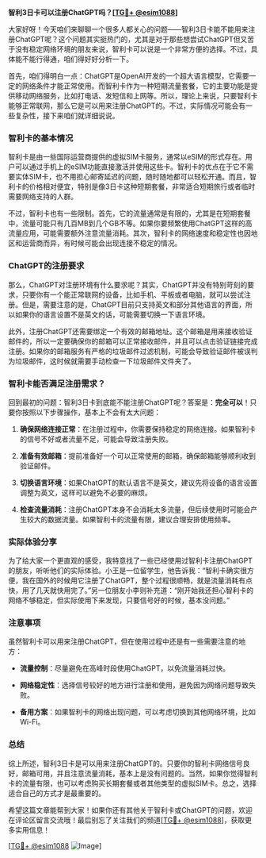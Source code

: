 **智利3日卡可以注册ChatGPT吗？[[TG💪+ @esim1088](https://t.me/s/esim1088)]**

大家好呀！今天咱们来聊聊一个很多人都关心的问题——智利3日卡能不能用来注册ChatGPT呢？这个问题其实挺热门的，尤其是对于那些想尝试ChatGPT但又苦于没有稳定网络环境的朋友来说，智利卡可以说是一个非常方便的选择。不过，具体能不能行得通，咱们得好好分析一下。

首先，咱们得明白一点：ChatGPT是OpenAI开发的一个超大语言模型，它需要一定的网络条件才能正常使用。而智利卡作为一种短期流量套餐，它的主要功能是提供移动网络服务，比如打电话、发短信和上网等。所以，理论上来说，只要智利卡能够正常联网，那么它是可以用来注册ChatGPT的。不过，实际情况可能会有一些复杂性，接下来咱们就详细说说。

### 智利卡的基本情况

智利卡是由一些国际运营商提供的虚拟SIM卡服务，通常以eSIM的形式存在。用户可以通过手机上的eSIM功能直接激活并使用这些卡。智利卡的优点在于它不需要实体SIM卡，也不用担心邮寄延迟的问题，随时随地都可以轻松开通。而且，智利卡的价格相对便宜，特别是像3日卡这种短期套餐，非常适合短期旅行或者临时需要网络支持的人群。

不过，智利卡也有一些限制。首先，它的流量通常是有限的，尤其是在短期套餐中，流量可能只有几百MB到几个GB不等。如果你要频繁使用ChatGPT这样的高流量应用，可能需要额外注意流量消耗。其次，智利卡的网络速度和稳定性也因地区和运营商而异，有时候可能会出现连接不稳定的情况。

### ChatGPT的注册要求

那么，ChatGPT对注册环境有什么要求呢？其实，ChatGPT并没有特别苛刻的要求，只要你有一个能正常联网的设备，比如手机、平板或者电脑，就可以尝试注册。但是，需要注意的是，ChatGPT目前只支持英文和部分其他语言的界面，所以如果你的语言设置不是英文的话，可能需要切换一下语言环境。

此外，注册ChatGPT还需要绑定一个有效的邮箱地址。这个邮箱是用来接收验证邮件的，所以一定要确保你的邮箱可以正常接收邮件，并且可以点击验证链接完成注册。如果你的邮箱服务有严格的垃圾邮件过滤机制，可能会导致验证邮件被误判为垃圾邮件，这时候就需要手动检查一下垃圾邮件文件夹了。

### 智利卡能否满足注册需求？

回到最初的问题：智利3日卡到底能不能注册ChatGPT呢？答案是：**完全可以**！只要你按照以下步骤操作，基本上不会有太大问题：

1. **确保网络连接正常**：在注册过程中，你需要保持稳定的网络连接。如果智利卡的信号不好或者流量不足，可能会导致注册失败。
   
2. **准备有效邮箱**：提前准备好一个可以正常使用的邮箱，确保邮箱能够顺利收到验证邮件。

3. **切换语言环境**：如果ChatGPT的默认语言不是英文，建议先将设备的语言设置调整为英文，这样可以避免不必要的麻烦。

4. **检查流量消耗**：注册ChatGPT本身不会消耗太多流量，但后续使用时可能会产生较大的数据流量。如果智利卡的流量有限，建议合理安排使用频率。

### 实际体验分享

为了给大家一个更直观的感受，我特意找了一些已经使用过智利卡注册ChatGPT的朋友，听听他们的实际体验。小王是一位留学生，他告诉我：“智利卡确实很方便，我在国外的时候用它注册了ChatGPT，整个过程很顺畅，就是流量消耗有点快，用了几天就快用完了。”另一位朋友小李则补充道：“刚开始我还担心智利卡的网络不够稳定，但实际使用下来发现，只要信号好的时候，基本没问题。”

### 注意事项

虽然智利卡可以用来注册ChatGPT，但在使用过程中还是有一些需要注意的地方：

- **流量控制**：尽量避免在高峰时段使用ChatGPT，以免流量消耗过快。
  
- **网络稳定性**：选择信号较好的地方进行注册和使用，避免因为网络问题导致失败。

- **备用方案**：如果智利卡的网络出现问题，可以考虑切换到其他网络环境，比如Wi-Fi。

### 总结

综上所述，智利3日卡是可以用来注册ChatGPT的。只要你的智利卡网络信号良好，邮箱可用，并且注意流量消耗，基本上是没有问题的。当然，如果你觉得智利卡的流量有限，也可以考虑购买长期套餐或者其他类型的虚拟SIM卡。总之，选择适合自己的方式才是最重要的。

希望这篇文章能帮到大家！如果你还有其他关于智利卡或ChatGPT的问题，欢迎在评论区留言交流哦！最后别忘了关注我们的频道[[TG💪+ @esim1088](https://t.me/s/esim1088)]，获取更多实用信息！

[[TG💪+ @esim1088](https://t.me/s/esim1088) ![Image](https://i.postimg.cc/4NQfJmqS/Snipaste-2025-05-13-00-14-12.png)]